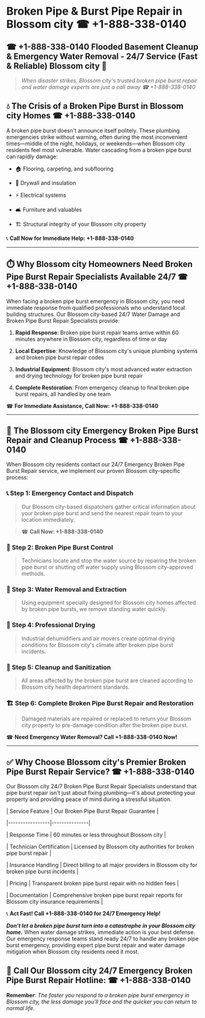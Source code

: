 # Broken Pipe & Burst Pipe Repair in Blossom city ☎ +1-888-338-0140  
## ☎ +1-888-338-0140 Flooded Basement Cleanup & Emergency Water Removal - 24/7 Service (Fast & Reliable) Blossom city 🚨  

> *When disaster strikes, Blossom city's trusted broken pipe burst repair and water damage experts are just a call away ☎ +1-888-338-0140*  

## 💧 The Crisis of a Broken Pipe Burst in Blossom city Homes ☎ +1-888-338-0140  

A broken pipe burst doesn't announce itself politely. These plumbing emergencies strike without warning, often during the most inconvenient times—middle of the night, holidays, or weekends—when Blossom city residents feel most vulnerable. Water cascading from a broken pipe burst can rapidly damage:  

* 🏠 Flooring, carpeting, and subflooring  
* 🧱 Drywall and insulation  
* ⚡ Electrical systems  
* 🛋️ Furniture and valuables  
* 🏗️ Structural integrity of your Blossom city property  

📞 **Call Now for Immediate Help: +1-888-338-0140**  

---  

## ⏱️ Why Blossom city Homeowners Need Broken Pipe Burst Repair Specialists Available 24/7 ☎ +1-888-338-0140  

When facing a broken pipe burst emergency in Blossom city, you need immediate response from qualified professionals who understand local building structures. Our Blossom city-based 24/7 Water Damage and Broken Pipe Burst Repair Specialists provide:  

1. **Rapid Response**: Broken pipe burst repair teams arrive within 60 minutes anywhere in Blossom city, regardless of time or day  
2. **Local Expertise**: Knowledge of Blossom city's unique plumbing systems and broken pipe burst repair codes  
3. **Industrial Equipment**: Blossom city's most advanced water extraction and drying technology for broken pipe burst repair  
4. **Complete Restoration**: From emergency cleanup to final broken pipe burst repairs, all handled by one team  

☎ **For Immediate Assistance, Call Now: +1-888-338-0140**  

---  

## 🔧 The Blossom city Emergency Broken Pipe Burst Repair and Cleanup Process ☎ +1-888-338-0140  

When Blossom city residents contact our 24/7 Emergency Broken Pipe Burst Repair service, we implement our proven Blossom city-specific process:  

### 📞 Step 1: Emergency Contact and Dispatch  
> Our Blossom city-based dispatchers gather critical information about your broken pipe burst and send the nearest repair team to your location immediately.  
> ☎ **Call Now: +1-888-338-0140**  

### 🚿 Step 2: Broken Pipe Burst Control  
> Technicians locate and stop the water source by repairing the broken pipe burst or shutting off water supply using Blossom city-approved methods.  

### 🌊 Step 3: Water Removal and Extraction  
> Using equipment specially designed for Blossom city homes affected by broken pipe bursts, we remove standing water quickly.  

### 💨 Step 4: Professional Drying  
> Industrial dehumidifiers and air movers create optimal drying conditions for Blossom city's climate after broken pipe burst incidents.  

### 🧼 Step 5: Cleanup and Sanitization  
> All areas affected by the broken pipe burst are cleaned according to Blossom city health department standards.  

### 🏗️ Step 6: Complete Broken Pipe Burst Repair and Restoration  
> Damaged materials are repaired or replaced to return your Blossom city property to pre-damage condition after the broken pipe burst.  

☎ **Need Emergency Water Removal? Call +1-888-338-0140 Now!**  

---  

## ✅ Why Choose Blossom city's Premier Broken Pipe Burst Repair Service? ☎ +1-888-338-0140  

Our Blossom city 24/7 Broken Pipe Burst Repair Specialists understand that pipe burst repair isn't just about fixing plumbing—it's about protecting your property and providing peace of mind during a stressful situation.  

| Service Feature | Our Broken Pipe Burst Repair Guarantee |  
|-----------------|---------------|  
| Response Time | 60 minutes or less throughout Blossom city |  
| Technician Certification | Licensed by Blossom city authorities for broken pipe burst repair |  
| Insurance Handling | Direct billing to all major providers in Blossom city for broken pipe burst incidents |  
| Pricing | Transparent broken pipe burst repair with no hidden fees |  
| Documentation | Comprehensive broken pipe burst repair reports for Blossom city insurance requirements |  

📞 **Act Fast! Call +1-888-338-0140 for 24/7 Emergency Help!**  

***Don't let a broken pipe burst turn into a catastrophe in your Blossom city home.*** When water damage strikes, immediate action is your best defense. Our emergency response teams stand ready 24/7 to handle any broken pipe burst emergency, providing expert pipe burst repair and water damage mitigation when Blossom city residents need it most.  

## 📱 Call Our Blossom city 24/7 Emergency Broken Pipe Burst Repair Hotline: ☎ +1-888-338-0140  

**Remember**: *The faster you respond to a broken pipe burst emergency in Blossom city, the less damage you'll face and the quicker you can return to normal life.*